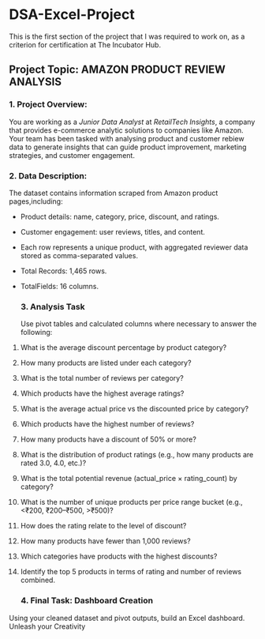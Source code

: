# DSA-Excel-Project
This is the first section of the project that I was required to work on, as a criterion for certification at The Incubator Hub.

## Project Topic: AMAZON PRODUCT REVIEW ANALYSIS

### 1. Project Overview:

You are working as a *Junior Data Analyst* at *RetailTech Insights*, a company that provides e-commerce analytic solutions to companies like Amazon. Your team has been tasked with analysing product and customer rebiew data to generate insights that can guide product improvement, marketing strategies, and customer engagement.

### 2. Data Description:

The dataset contains information scraped from Amazon product pages,including:

- Product details: name, category, price, discount, and ratings.
  
- Customer engagement: user reviews, titles, and content.
  
- Each row represents a unique product, with aggregated reviewer data stored as comma-separated values.
  
- Total Records: 1,465 rows.
  
- TotalFields: 16 columns.

  ### 3. Analysis Task

  Use pivot tables and calculated columns where necessary to answer the following:
  
1. What is the average discount percentage by product category?
   
2. How many products are listed under each category?
   
3. What is the total number of reviews per category?
     
4. Which products have the highest average ratings?
    
5. What is the average actual price vs the discounted price by category?
    
6. Which products have the highest number of reviews?
     
7. How many products have a discount of 50% or more?
     
8. What is the distribution of product ratings (e.g., how many products are rated 3.0, 
4.0, etc.)?
 
9. What is the total potential revenue (actual_price × rating_count) by category?
    
10. What is the number of unique products per price range bucket (e.g., <₹200, 
₹200–₹500, >₹500)?

11. How does the rating relate to the level of discount?
    
12. How many products have fewer than 1,000 reviews?
     
13. Which categories have products with the highest discounts?
     
14. Identify the top 5 products in terms of rating and number of reviews combined.

    ### 4. Final Task: Dashboard Creation 

Using your cleaned dataset and pivot outputs, build an Excel dashboard. Unleash your 
Creativity
